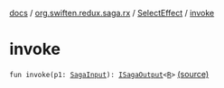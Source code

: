 [docs](../../index.md) / [org.swiften.redux.saga.rx](../index.md) / [SelectEffect](index.md) / [invoke](./invoke.md)

# invoke

`fun invoke(p1: `[`SagaInput`](../../org.swiften.redux.saga.common/-saga-input/index.md)`): `[`ISagaOutput`](../../org.swiften.redux.saga.common/-i-saga-output/index.md)`<`[`R`](index.md#R)`>` [(source)](https://github.com/protoman92/KotlinRedux/tree/master/common/common-rx-saga/src/main/kotlin/org/swiften/redux/saga/rx/SelectEffect.kt#L24)
